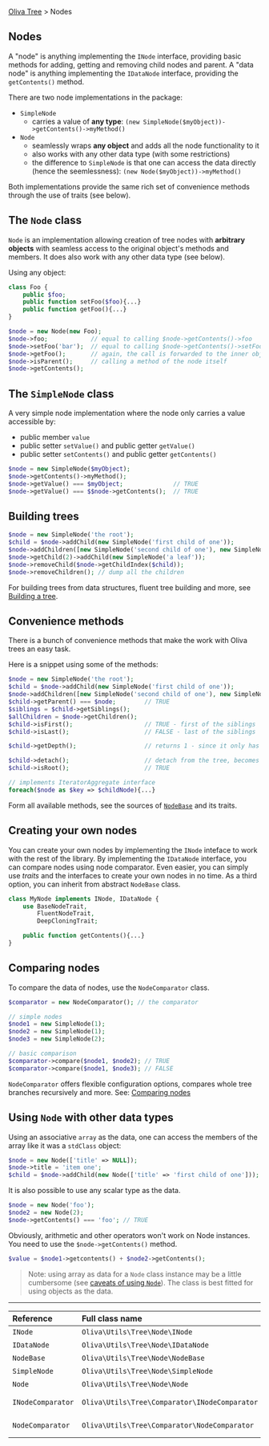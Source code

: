 [Oliva Tree](docs.md) > Nodes

## Nodes

A "node" is anything implementing the `INode` interface, providing basic methods for adding, getting and removing child nodes and parent.
A "data node" is anything implementing the `IDataNode` interface, providing the `getContents()` method.

There are two node implementations in the package:
* `SimpleNode`
	* carries a value of **any type**: `(new SimpleNode($myObject))->getContents()->myMethod()`
* `Node`
	* seamlessly wraps **any object** and adds all the node functionality to it
	* also works with any other data type (with some restrictions)
	* the difference to `SimpleNode` is that one can access the data directly (hence the seemlessness): `(new Node($myObject))->myMethod()`

Both implementations provide the same rich set of convenience methods through the use of traits (see below).


## The `Node` class

`Node` is an implementation allowing creation of tree nodes with **arbitrary objects** with seamless access to the original object's methods and members. It does also work with any other data type (see below).

Using any object:
```php
class Foo {
	public $foo;
	public function setFoo($foo){...}
	public function getFoo(){...}
}

$node = new Node(new Foo);
$node->foo;            // equal to calling $node->getContents()->foo
$node->setFoo('bar');  // equal to calling $node->getContents()->setFoo('bar');
$node->getFoo();       // again, the call is forwarded to the inner object
$node->isParent();     // calling a method of the node itself
$node->getContents();
```


## The `SimpleNode` class

A very simple node implementation where the node only carries a value accessible by:
* public member `value`
* public setter `setValue()` and public getter `getValue()`
* public setter `setContents()` and public getter `getContents()`

```php
$node = new SimpleNode($myObject);
$node->getContents()->myMethod();
$node->getValue() === $myObject;              // TRUE
$node->getValue() === $$node->getContents();  // TRUE
```


## Building trees

```php
$node = new SimpleNode('the root');
$child = $node->addChild(new SimpleNode('first child of one'));
$node->addChildren([new SimpleNode('second child of one'), new SimpleNode('third child of one')]);
$node->getChild(2)->addChild(new SimpleNode('a leaf'));
$node->removeChild($node->getChildIndex($child));
$node->removeChildren(); // dump all the children
```
For building trees from data structures, fluent tree building and more, see [Building a tree](building.md).


## Convenience methods

There is a bunch of convenience methods that make the work with Oliva trees an easy task.

Here is a snippet using some of the methods:
```php
$node = new SimpleNode('the root');
$child = $node->addChild(new SimpleNode('first child of one'));
$node->addChildren([new SimpleNode('second child of one'), new SimpleNode('third child of one')]);
$child->getParent() === $node;        // TRUE
$siblings = $child->getSiblings();
$allChildren = $node->getChildren();
$child->isFirst();                    // TRUE - first of the siblings
$child->isLast();                     // FALSE - last of the siblings

$child->getDepth();                   // returns 1 - since it only has one parent, the root (the root has depth 0)

$child->detach();                     // detach from the tree, becomes root
$child->isRoot();                     // TRUE

// implements IteratorAggregate interface
foreach($node as $key => $childNode){...}
```

Form all available methods, see the sources of [`NodeBase`](../src/Node/NodeBase.php) and its traits.


## Creating your own nodes
You can create your own nodes by implementing the `INode` inteface to work with the rest of the library. By implementing the `IDataNode` interface, you can compare nodes using node comparator.
Even easier, you can simply use *traits* and the interfaces to create your own nodes in no time.
As a third option, you can inherit from abstract `NodeBase` class.

```php
class MyNode implements INode, IDataNode {
	use BaseNodeTrait,
		FluentNodeTrait,
		DeepCloningTrait;

	public function getContents(){...}
}
```

## Comparing nodes

To compare the data of nodes, use the `NodeComparator` class.
```php
$comparator = new NodeComparator(); // the comparator

// simple nodes
$node1 = new SimpleNode(1);
$node2 = new SimpleNode(1);
$node3 = new SimpleNode(2);

// basic comparison
$comparator->compare($node1, $node2); // TRUE
$comparator->compare($node1, $node3); // FALSE
```
`NodeComparator` offers flexible configuration options, compares whole tree branches recursively and more. See: [Comparing nodes](comparing.md)


## Using `Node` with other data types

Using an associative `array` as the data, one can access the members of the array like it was a `stdClass` object:
```php
$node = new Node(['title' => NULL]);
$node->title = 'item one';
$child = $node->addChild(new Node(['title' => 'first child of one']));
```

It is also possible to use any scalar type as the data.
```php
$node = new Node('foo');
$node2 = new Node(2);
$node->getContents() === 'foo'; // TRUE
```

Obviously, arithmetic and other operators won't work on Node instances. You need to use the `$node->getContents()` method.
```php
$value = $node1->getcontents() + $node2->getContents();
```

> Note: using array as data for a `Node` class instance may be a little cumbersome (see [caveats of using `Node`](caveats.md)). The class is best fitted for using objects as the data.


----
|Reference|Full class name|File|Docs|
|:---|:---|:---|:---|
|`INode` | `Oliva\Utils\Tree\Node\INode` | [src/Node/INode.php](../src/Node/INode.php) ||
|`IDataNode` | `Oliva\Utils\Tree\Node\IDataNode` | [src/Node/IDataNode.php](../src/Node/IDataNode.php) ||
|`NodeBase` | `Oliva\Utils\Tree\Node\NodeBase` | [src/Node/NodeBase.php](../src/Node/NodeBase.php) ||
|`SimpleNode` | `Oliva\Utils\Tree\Node\SimpleNode` | [src/Node/SimpleNode.php](../src/Node/SimpleNode.php) ||
|`Node` | `Oliva\Utils\Tree\Node\Node` | [src/Node/Node.php](../src/Node/Node.php) ||
|`INodeComparator` | `Oliva\Utils\Tree\Comparator\INodeComparator` | [src/Comparator/INodeComparator.php](../src/Comparator/INodeComparator.php) |[Comparing nodes](comparing.md)|
|`NodeComparator` | `Oliva\Utils\Tree\Comparator\NodeComparator` | [src/Comparator/NodeComparator.php](../src/Comparator/NodeComparator.php) |[Comparing nodes](comparing.md)|

